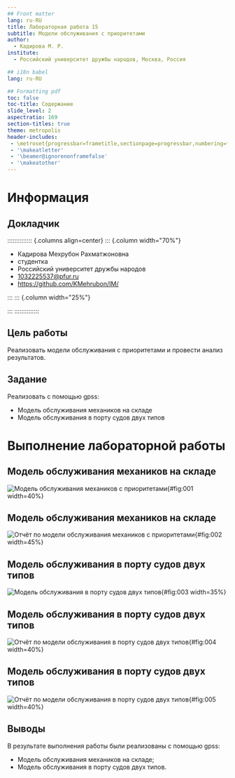 ```yaml
---
## Front matter
lang: ru-RU
title: Лабораторная работа 15
subtitle: Модели обслуживания с приоритетами
author:
  - Кадирова М. Р.
institute:
  - Российский университет дружбы народов, Москва, Россия

## i18n babel
lang: ru-RU

## Formatting pdf
toc: false
toc-title: Содержание
slide_level: 2
aspectratio: 169
section-titles: true
theme: metropolis
header-includes:
 - \metroset{progressbar=frametitle,sectionpage=progressbar,numbering=fraction}
 - '\makeatletter'
 - '\beamer@ignorenonframefalse'
 - '\makeatother'
---
```


# Информация

## Докладчик

:::::::::::::: {.columns align=center}
::: {.column width="70%"}

  * Кадирова Мехрубон Рахматжоновна
  * студентка
  * Российский университет дружбы народов
  * [1032225537@pfur.ru](mailto:1032225537@pfur.ru)
  * <https://github.com/KMehrubon/IM/>

:::
::: {.column width="25%"}


:::
::::::::::::::

## Цель работы

Реализовать модели обслуживания с приоритетами и провести анализ результатов.

## Задание

Реализовать с помощью gpss:

- Модель обслуживания механиков на складе
- Модель обслуживания в порту судов двух типов

# Выполнение лабораторной работы

## Модель обслуживания механиков на складе

![Модель обслуживания механиков с приоритетами](image/1.png){#fig:001 width=40%}

## Модель обслуживания механиков на складе

![Отчёт по модели обслуживания механиков с приоритетами](image/2.png){#fig:002 width=45%}

## Модель обслуживания в порту судов двух типов

![Модель обслуживания в порту судов двух типов](image/3.png){#fig:003 width=35%}

## Модель обслуживания в порту судов двух типов

![Отчёт по модели обслуживания в порту судов двух типов](image/4.png){#fig:004 width=40%}

## Модель обслуживания в порту судов двух типов

![Отчёт по модели обслуживания в порту судов двух типов](image/5.png){#fig:005 width=40%}

## Выводы

В результате выполнения работы были реализованы с помощью gpss:

- Модель обслуживания механиков на складе;
- Модель обслуживания в порту судов двух типов.